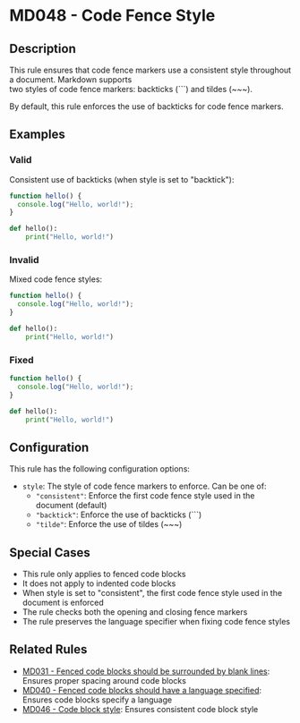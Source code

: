 # MD048 - Code Fence Style

## Description

This rule ensures that code fence markers use a consistent style throughout a document. Markdown supports  
two styles of code fence markers: backticks (```) and tildes (~~~).

By default, this rule enforces the use of backticks for code fence markers.

<!-- rumdl-disable MD048 -->
## Examples

### Valid

Consistent use of backticks (when style is set to "backtick"):

```javascript
function hello() {
  console.log("Hello, world!");
}
```

```python
def hello():
    print("Hello, world!")
```

### Invalid

Mixed code fence styles:

```javascript
function hello() {
  console.log("Hello, world!");
}
```

~~~python
def hello():
    print("Hello, world!")
~~~

### Fixed

```javascript
function hello() {
  console.log("Hello, world!");
}
```

```python
def hello():
    print("Hello, world!")
```
<!-- rumdl-enable MD048 -->

## Configuration

This rule has the following configuration options:

- `style`: The style of code fence markers to enforce. Can be one of:
  - `"consistent"`: Enforce the first code fence style used in the document (default)
  - `"backtick"`: Enforce the use of backticks (```)
  - `"tilde"`: Enforce the use of tildes (~~~)

## Special Cases

- This rule only applies to fenced code blocks
- It does not apply to indented code blocks
- When style is set to "consistent", the first code fence style used in the document is enforced
- The rule checks both the opening and closing fence markers
- The rule preserves the language specifier when fixing code fence styles

## Related Rules

- [MD031 - Fenced code blocks should be surrounded by blank lines](md031.md): Ensures proper spacing around code blocks
- [MD040 - Fenced code blocks should have a language specified](md040.md): Ensures code blocks specify a language
- [MD046 - Code block style](md046.md): Ensures consistent code block style
